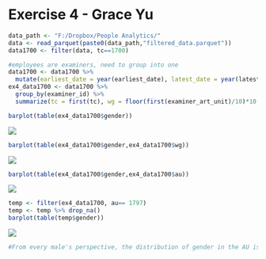 Exercise 4 - Grace Yu
================

``` r
data_path <- "F:/Dropbox/People Analytics/"
data <- read_parquet(paste0(data_path,"filtered_data.parquet"))
data1700 <- filter(data, tc==1700)
```

``` r
#employees are examiners, need to group into one
data1700 <- data1700 %>%
  mutate(earliest_date = year(earliest_date), latest_date = year(latest_date))
ex4_data1700 <- data1700 %>%
  group_by(examiner_id) %>%
  summarize(tc = first(tc), wg = floor(first(examiner_art_unit)/10)*10 , au= first(examiner_art_unit), gender = first(gender))
```

``` r
barplot(table(ex4_data1700$gender))
```

![](Exercise4-GraceYu_files/figure-gfm/exercise4-1.png)<!-- -->

``` r
barplot(table(ex4_data1700$gender,ex4_data1700$wg))
```

![](Exercise4-GraceYu_files/figure-gfm/exercise4-2.png)<!-- -->

``` r
barplot(table(ex4_data1700$gender,ex4_data1700$au))
```

![](Exercise4-GraceYu_files/figure-gfm/exercise4-3.png)<!-- -->

``` r
temp <- filter(ex4_data1700, au== 1797)
temp <- temp %>% drop_na()
barplot(table(temp$gender))
```

![](Exercise4-GraceYu_files/figure-gfm/graph-1.png)<!-- -->

``` r
#From every male's perspective, the distribution of gender in the AU is the same as the overall distribution, except with 1 less male. Same for every female. Difference is minimal when the AU has a lot of people, because removing 1 person barely affects the distribution of gender. Difference in perception may be greater when the AU is small (say 3 people: 2 male 1 female), which is reflected in the bar graph above.
```
